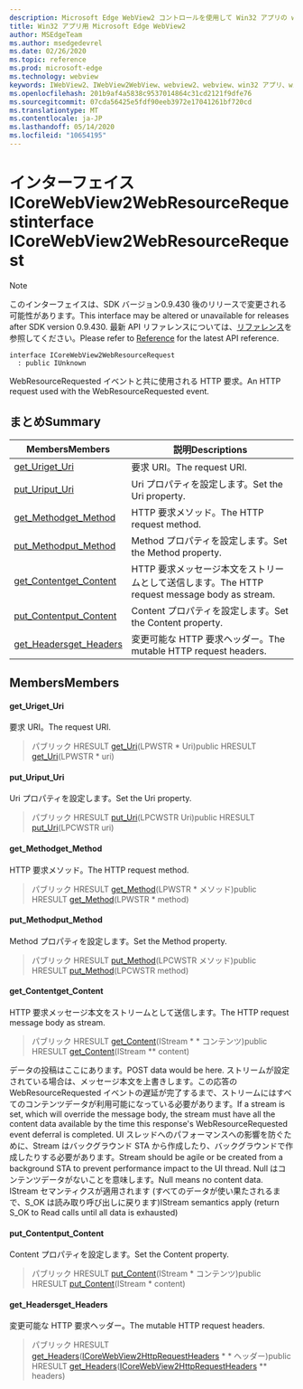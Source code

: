 ```yaml
---
description: Microsoft Edge WebView2 コントロールを使用して Win32 アプリの web コンテンツをホストする
title: Win32 アプリ用 Microsoft Edge WebView2
author: MSEdgeTeam
ms.author: msedgedevrel
ms.date: 02/26/2020
ms.topic: reference
ms.prod: microsoft-edge
ms.technology: webview
keywords: IWebView2、IWebView2WebView、webview2、webview、win32 アプリ、win32、edge、ICoreWebView2、ICoreWebView2Host、browser control、edge html
ms.openlocfilehash: 201b9af4a5838c9537014864c31cd2121f9dfe76
ms.sourcegitcommit: 07cda56425e5fdf90eeb3972e17041261bf720cd
ms.translationtype: MT
ms.contentlocale: ja-JP
ms.lasthandoff: 05/14/2020
ms.locfileid: "10654195"
---
```

# <span data-ttu-id="15528-104">インターフェイス ICoreWebView2WebResourceRequest</span><span class="sxs-lookup"><span data-stu-id="15528-104">interface ICoreWebView2WebResourceRequest</span></span> 

> [!NOTE]
> <span data-ttu-id="15528-105">このインターフェイスは、SDK バージョン0.9.430 後のリリースで変更される可能性があります。</span><span class="sxs-lookup"><span data-stu-id="15528-105">This interface may be altered or unavailable for releases after SDK version 0.9.430.</span></span> <span data-ttu-id="15528-106">最新 API リファレンスについては、[リファレンス](../../../webview2-api-reference.md)を参照してください。</span><span class="sxs-lookup"><span data-stu-id="15528-106">Please refer to [Reference](../../../webview2-api-reference.md) for the latest API reference.</span></span>

```
interface ICoreWebView2WebResourceRequest
  : public IUnknown
```

<span data-ttu-id="15528-107">WebResourceRequested イベントと共に使用される HTTP 要求。</span><span class="sxs-lookup"><span data-stu-id="15528-107">An HTTP request used with the WebResourceRequested event.</span></span>

## <span data-ttu-id="15528-108">まとめ</span><span class="sxs-lookup"><span data-stu-id="15528-108">Summary</span></span>

 <span data-ttu-id="15528-109">Members</span><span class="sxs-lookup"><span data-stu-id="15528-109">Members</span></span>                        | <span data-ttu-id="15528-110">説明</span><span class="sxs-lookup"><span data-stu-id="15528-110">Descriptions</span></span>
--------------------------------|---------------------------------------------
[<span data-ttu-id="15528-111">get_Uri</span><span class="sxs-lookup"><span data-stu-id="15528-111">get_Uri</span></span>](#get_uri) | <span data-ttu-id="15528-112">要求 URI。</span><span class="sxs-lookup"><span data-stu-id="15528-112">The request URI.</span></span>
[<span data-ttu-id="15528-113">put_Uri</span><span class="sxs-lookup"><span data-stu-id="15528-113">put_Uri</span></span>](#put_uri) | <span data-ttu-id="15528-114">Uri プロパティを設定します。</span><span class="sxs-lookup"><span data-stu-id="15528-114">Set the Uri property.</span></span>
[<span data-ttu-id="15528-115">get_Method</span><span class="sxs-lookup"><span data-stu-id="15528-115">get_Method</span></span>](#get_method) | <span data-ttu-id="15528-116">HTTP 要求メソッド。</span><span class="sxs-lookup"><span data-stu-id="15528-116">The HTTP request method.</span></span>
[<span data-ttu-id="15528-117">put_Method</span><span class="sxs-lookup"><span data-stu-id="15528-117">put_Method</span></span>](#put_method) | <span data-ttu-id="15528-118">Method プロパティを設定します。</span><span class="sxs-lookup"><span data-stu-id="15528-118">Set the Method property.</span></span>
[<span data-ttu-id="15528-119">get_Content</span><span class="sxs-lookup"><span data-stu-id="15528-119">get_Content</span></span>](#get_content) | <span data-ttu-id="15528-120">HTTP 要求メッセージ本文をストリームとして送信します。</span><span class="sxs-lookup"><span data-stu-id="15528-120">The HTTP request message body as stream.</span></span>
[<span data-ttu-id="15528-121">put_Content</span><span class="sxs-lookup"><span data-stu-id="15528-121">put_Content</span></span>](#put_content) | <span data-ttu-id="15528-122">Content プロパティを設定します。</span><span class="sxs-lookup"><span data-stu-id="15528-122">Set the Content property.</span></span>
[<span data-ttu-id="15528-123">get_Headers</span><span class="sxs-lookup"><span data-stu-id="15528-123">get_Headers</span></span>](#get_headers) | <span data-ttu-id="15528-124">変更可能な HTTP 要求ヘッダー。</span><span class="sxs-lookup"><span data-stu-id="15528-124">The mutable HTTP request headers.</span></span>

## <span data-ttu-id="15528-125">Members</span><span class="sxs-lookup"><span data-stu-id="15528-125">Members</span></span>

#### <span data-ttu-id="15528-126">get_Uri</span><span class="sxs-lookup"><span data-stu-id="15528-126">get_Uri</span></span> 

<span data-ttu-id="15528-127">要求 URI。</span><span class="sxs-lookup"><span data-stu-id="15528-127">The request URI.</span></span>

> <span data-ttu-id="15528-128">パブリック HRESULT [get_Uri](#get_uri)(LPWSTR \* Uri)</span><span class="sxs-lookup"><span data-stu-id="15528-128">public HRESULT [get_Uri](#get_uri)(LPWSTR \* uri)</span></span>

#### <span data-ttu-id="15528-129">put_Uri</span><span class="sxs-lookup"><span data-stu-id="15528-129">put_Uri</span></span> 

<span data-ttu-id="15528-130">Uri プロパティを設定します。</span><span class="sxs-lookup"><span data-stu-id="15528-130">Set the Uri property.</span></span>

> <span data-ttu-id="15528-131">パブリック HRESULT [put_Uri](#put_uri)(LPCWSTR Uri)</span><span class="sxs-lookup"><span data-stu-id="15528-131">public HRESULT [put_Uri](#put_uri)(LPCWSTR uri)</span></span>

#### <span data-ttu-id="15528-132">get_Method</span><span class="sxs-lookup"><span data-stu-id="15528-132">get_Method</span></span> 

<span data-ttu-id="15528-133">HTTP 要求メソッド。</span><span class="sxs-lookup"><span data-stu-id="15528-133">The HTTP request method.</span></span>

> <span data-ttu-id="15528-134">パブリック HRESULT [get_Method](#get_method)(LPWSTR \* メソッド)</span><span class="sxs-lookup"><span data-stu-id="15528-134">public HRESULT [get_Method](#get_method)(LPWSTR \* method)</span></span>

#### <span data-ttu-id="15528-135">put_Method</span><span class="sxs-lookup"><span data-stu-id="15528-135">put_Method</span></span> 

<span data-ttu-id="15528-136">Method プロパティを設定します。</span><span class="sxs-lookup"><span data-stu-id="15528-136">Set the Method property.</span></span>

> <span data-ttu-id="15528-137">パブリック HRESULT [put_Method](#put_method)(LPCWSTR メソッド)</span><span class="sxs-lookup"><span data-stu-id="15528-137">public HRESULT [put_Method](#put_method)(LPCWSTR method)</span></span>

#### <span data-ttu-id="15528-138">get_Content</span><span class="sxs-lookup"><span data-stu-id="15528-138">get_Content</span></span> 

<span data-ttu-id="15528-139">HTTP 要求メッセージ本文をストリームとして送信します。</span><span class="sxs-lookup"><span data-stu-id="15528-139">The HTTP request message body as stream.</span></span>

> <span data-ttu-id="15528-140">パブリック HRESULT [get_Content](#get_content)(IStream \* \* コンテンツ)</span><span class="sxs-lookup"><span data-stu-id="15528-140">public HRESULT [get_Content](#get_content)(IStream \*\* content)</span></span>

<span data-ttu-id="15528-141">データの投稿はここにあります。</span><span class="sxs-lookup"><span data-stu-id="15528-141">POST data would be here.</span></span> <span data-ttu-id="15528-142">ストリームが設定されている場合は、メッセージ本文を上書きします。この応答の WebResourceRequested イベントの遅延が完了するまで、ストリームにはすべてのコンテンツデータが利用可能になっている必要があります。</span><span class="sxs-lookup"><span data-stu-id="15528-142">If a stream is set, which will override the message body, the stream must have all the content data available by the time this response's WebResourceRequested event deferral is completed.</span></span> <span data-ttu-id="15528-143">UI スレッドへのパフォーマンスへの影響を防ぐために、Stream はバックグラウンド STA から作成したり、バックグラウンドで作成したりする必要があります。</span><span class="sxs-lookup"><span data-stu-id="15528-143">Stream should be agile or be created from a background STA to prevent performance impact to the UI thread.</span></span> <span data-ttu-id="15528-144">Null はコンテンツデータがないことを意味します。</span><span class="sxs-lookup"><span data-stu-id="15528-144">Null means no content data.</span></span> <span data-ttu-id="15528-145">IStream セマンティクスが適用されます (すべてのデータが使い果たされるまで、S_OK は読み取り呼び出しに戻ります)</span><span class="sxs-lookup"><span data-stu-id="15528-145">IStream semantics apply (return S_OK to Read calls until all data is exhausted)</span></span>

#### <span data-ttu-id="15528-146">put_Content</span><span class="sxs-lookup"><span data-stu-id="15528-146">put_Content</span></span> 

<span data-ttu-id="15528-147">Content プロパティを設定します。</span><span class="sxs-lookup"><span data-stu-id="15528-147">Set the Content property.</span></span>

> <span data-ttu-id="15528-148">パブリック HRESULT [put_Content](#put_content)(IStream \* コンテンツ)</span><span class="sxs-lookup"><span data-stu-id="15528-148">public HRESULT [put_Content](#put_content)(IStream \* content)</span></span>

#### <span data-ttu-id="15528-149">get_Headers</span><span class="sxs-lookup"><span data-stu-id="15528-149">get_Headers</span></span> 

<span data-ttu-id="15528-150">変更可能な HTTP 要求ヘッダー。</span><span class="sxs-lookup"><span data-stu-id="15528-150">The mutable HTTP request headers.</span></span>

> <span data-ttu-id="15528-151">パブリック HRESULT [get_Headers](#get_headers)([ICoreWebView2HttpRequestHeaders](ICoreWebView2HttpRequestHeaders.md) \* \* ヘッダー)</span><span class="sxs-lookup"><span data-stu-id="15528-151">public HRESULT [get_Headers](#get_headers)([ICoreWebView2HttpRequestHeaders](ICoreWebView2HttpRequestHeaders.md) \*\* headers)</span></span>

